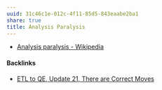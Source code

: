 ```yaml
---
uuid: 31c46c1e-012c-4f11-85d5-843eaabe2ba1
share: true
title: Analysis Paralysis
---
```

* [Analysis paralysis - Wikipedia](https://en.wikipedia.org/wiki/Analysis_paralysis)

#### Backlinks

* [ETL to QE, Update 21, There are Correct Moves](/d6c6d932-5842-4fbc-a67d-1759c2c2bb02)